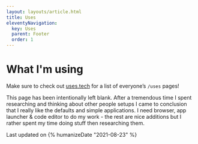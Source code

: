 ```yaml
---
layout: layouts/article.html
title: Uses
eleventyNavigation:
  key: Uses
  parent: Footer
  order: 1
---
```


# What I'm using

Make sure to check out [uses.tech](https://uses.tech/) for a list of everyone’s `/uses` pages!

This page has been intentionally left blank. After a tremendous time I spent researching and thinking
about other people setups I came to conclusion that I really like the defaults and simple applications.
I need browser, app launcher & code editor to do my work - the rest are nice additions but I rather
spent my time doing stuff then researching them.

Last updated on <time datetime="2021-08-23">{% humanizeDate "2021-08-23" %}</time>
